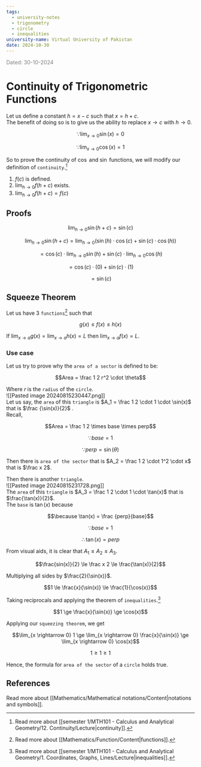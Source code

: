 ```yaml
---
tags:
  - university-notes
  - trigonometry
  - circle
  - inequalities
university-name: Virtual University of Pakistan
date: 2024-10-30
---
```


<span style="color: gray;">Dated: 30-10-2024</span>

# Continuity of Trigonometric Functions

Let us define a constant $h = x - c$ such that $x = h + c$.  
The benefit of doing so is to give us the ability to replace $x \rightarrow c$ with $h \rightarrow 0$.  

$$\because \lim_{x \rightarrow 0} \sin(x) = 0$$

$$\because \lim_{x \rightarrow 0} \cos(x) = 1$$

So to prove the continuity of $\cos$ and $\sin$ functions, we will modify our definition of `continuity`.[^1]
1. $f(c)$ is defined.
2. $\lim_{h \rightarrow 0} f(h + c)$ exists.
3. $\lim_{h \rightarrow 0} f(h + c) = f(c)$

## Proofs

$$\lim_{h \rightarrow 0} \sin(h + c) = \sin(c)$$

$$\lim_{h \rightarrow 0} \sin(h + c) = \lim_{h \rightarrow 0}\left( \sin(h) \cdot \cos(c) + \sin(c) \cdot \cos(h) \right)$$

$$ = \cos(c) \cdot \lim_{h \rightarrow 0} \sin(h) + \sin(c) \cdot \lim_{h \rightarrow 0} \cos(h)$$

$$= \cos(c) \cdot (0) + \sin(c) \cdot (1)$$

$$= \sin(c)$$

## Squeeze Theorem

Let us have 3 `functions`[^2] such that

$$g(x) \le f(x) \le h(x)$$

If $\lim_{x \rightarrow a} g(x) = \lim_{x \rightarrow a} h(x) = L$ then $\lim_{x \rightarrow a} f(x) = L$.

### Use case

Let us try to prove why the `area of a sector` is defined to be:  

$$Area = \frac 1 2 r^2 \cdot \theta$$

Where $r$ is the `radius` of the `circle`.  
![[Pasted image 20240815230447.png]]  
Let us say, the `area` of this `triangle` is $A_1 = \frac 1 2 \cdot 1 \cdot \sin(x)$ that is $\frac {\sin(x)}{2}$ .  
Recall,  

$$Area = \frac 1 2 \times base \times perp$$

 $$\because base = 1$$

 $$\because perp = \sin(\theta)$$

Then there is `area of the sector` that is $A_2 = \frac 1 2 \cdot 1^2 \cdot x$ that is $\frac x 2$.

Then there is another `triangle`.  
![[Pasted image 20240815231728.png]]  
The `area` of this `triangle` is $A_3 = \frac 1 2 \cdot 1 \cdot \tan(x)$ that is $\frac{\tan(x)}{2}$.  
The `base` is $\tan(x)$ because  

$$\because \tan(x) = \frac {perp}{base}$$

$$\because base = 1$$

  $$\therefore \tan(x) = perp$$

From visual aids, it is clear that $A_1 \le A_2 \le A_3$.  

$$\frac{sin(x)}{2} \le \frac x 2 \le \frac{\tan(x)}{2}$$

Multiplying all sides by $\frac{2}{\sin(x)}$.  

$$1 \le \frac{x}{\sin(x)} \le \frac{1}{\cos(x)}$$

Taking reciprocals and applying the theorem of `inequalities`.[^3]  

$$1 \ge \frac{x}{\sin(x)} \ge \cos(x)$$

Applying our `squeezing theorem`, we get  

$$\lim_{x \rightarrow 0} 1 \ge \lim_{x \rightarrow 0} \frac{x}{\sin(x)} \ge \lim_{x \rightarrow 0} \cos(x)$$

$$1 \ge 1 \ge 1$$

Hence, the formula for `area of the sector` of a `circle` holds true.

## References

Read more about [[Mathematics/Mathematical notations/Content|notations and symbols]].

[^1]: Read more about [[semester 1/MTH101 - Calculus and Analytical Geometry/12. Continuity/Lecture|continuity]].
[^2]: Read more about [[Mathematics/Function/Content|functions]].  
[^3]: Read more about [[semester 1/MTH101 - Calculus and Analytical Geometry/1. Coordinates, Graphs, Lines/Lecture|inequalities]].